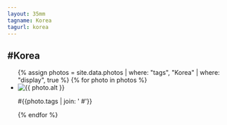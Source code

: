 ```yaml
---
layout: 35mm
tagname: Korea
tagurl: korea
---
```


<h2>#Korea</h2>
<ul class="photo-list korea">
    {% assign photos = site.data.photos
        | where: "tags", "Korea"
        | where: "display", true
    %}
    {% for photo in photos %}
    <li class="photo-item aos-jeehye">
        <a class="modal-link">
            <img alt="{{ photo.alt }}" src="{{ photo.link }}">
            <p>#{{photo.tags | join: ' #'}}</p>
        </a>
    </li>
    {% endfor %}
</ul>

